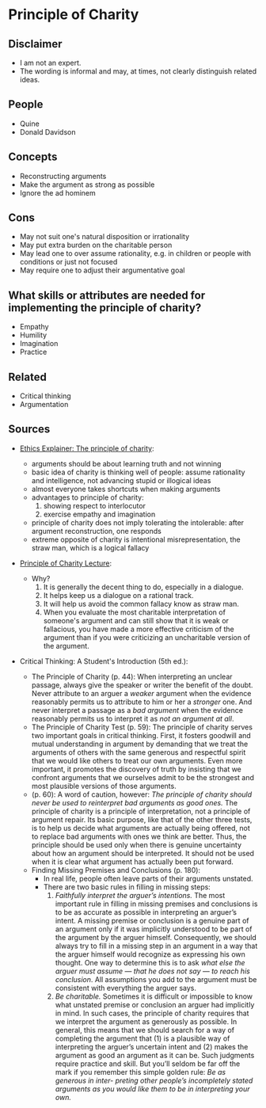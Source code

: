 # Principle of Charity

## Disclaimer

* I am not an expert.
* The wording is informal and may, at times, not clearly distinguish related
  ideas.

## People

* Quine
* Donald Davidson

## Concepts

* Reconstructing arguments
* Make the argument as strong as possible
* Ignore the ad hominem

## Cons

* May not suit one's natural disposition or irrationality
* May put extra burden on the charitable person
* May lead one to over assume rationality, e.g. in children or people with conditions or just not focused
* May require one to adjust their argumentative goal

## What skills or attributes are needed for implementing the principle of charity?

* Empathy
* Humility
* Imagination
* Practice

## Related

* Critical thinking
* Argumentation

## Sources

* [Ethics Explainer: The principle of charity][ethic-explainer]:
  - arguments should be about learning truth and not winning
  - basic idea of charity is thinking well of people: assume rationality and
    intelligence, not advancing stupid or illogical ideas
  - almost everyone takes shortcuts when making arguments
  - advantages to principle of charity:
    1. showing respect to interlocutor
    2. exercise empathy and imagination
  - principle of charity does not imply tolerating the intolerable: after
    argument reconstruction, one responds
  - extreme opposite of charity is intentional misrepresentation, the straw man,
    which is a logical fallacy

* [Principle of Charity Lecture][charity-lecture]:
  - Why?
    1. It is generally the decent thing to do, especially in a dialogue.
    2. It helps keep us a dialogue on a rational track.
    3. It will help us avoid the common fallacy know as straw man.
    4. When you evaluate the most charitable interpretation of someone's
       argument and can still show that it is weak or fallacious, you have made
       a more effective criticism of the argument than if you were criticizing
       an uncharitable version of the argument.

* Critical Thinking: A Student's Introduction (5th ed.):
  - The Principle of Charity (p. 44): When interpreting an unclear passage,
    always give the speaker or writer the benefit of the doubt. Never attribute
    to an arguer a _weaker_ argument when the evidence reasonably permits us to
    attribute to him or her a _stronger_ one. And never interpret a passage as a
    _bad argument_ when the evidence reasonably permits us to interpret it as
    _not an argument at all_.
  - The Principle of Charity Test (p. 59): The principle of charity serves two
    important goals in critical thinking. First, it fosters goodwill and mutual
    understanding in argument by demanding that we treat the arguments of others
    with the same generous and respectful spirit that we would like others to
    treat our own arguments. Even more important, it promotes the discovery of
    truth by insisting that we confront arguments that we ourselves admit to be
    the strongest and most plausible versions of those arguments.
  - (p. 60): A word of caution, however: _The principle of charity should never
    be used to reinterpret bad arguments as good ones._ The principle of charity
    is a principle of interpretation, not a principle of argument repair. Its
    basic purpose, like that of the other three tests, is to help us decide what
    arguments are actually being offered, not to replace bad arguments with ones
    we think are better. Thus, the principle should be used only when there is
    genuine uncertainty about how an argument should be interpreted. It should
    not be used when it is clear what argument has actually been put forward.
  - Finding Missing Premises and Conclusions (p. 180):
    - In real life, people often leave parts of their arguments unstated.
    - There are two basic rules in filling in missing steps:
      1. _Faithfully interpret the arguer’s intentions._ The most important rule
         in filling in missing premises and conclusions is to be as accurate as
         possible in interpreting an arguer’s intent. A missing premise or
         conclusion is a genuine part of an argument only if it was implicitly
         understood to be part of the argument by the arguer himself.
         Consequently, we should always try to fill in a missing step in an
         argument in a way that the arguer himself would recognize as expressing
         his own thought. One way to determine this is to ask _what else the
         arguer must assume — that he does not say — to reach his conclusion_.
         All assumptions you add to the argument must be consistent with
         everything the arguer says.
      2. _Be charitable._ Sometimes it is difficult or impossible to know what
         unstated premise or conclusion an arguer had implicitly in mind. In
         such cases, the principle of charity requires that we interpret the
         argument as generously as possible. In general, this means that we
         should search for a way of completing the argument that (1) is a
         plausible way of interpreting the arguer’s uncertain intent and (2)
         makes the argument as good an argument as it can be. Such judgments
         require practice and skill. But you’ll seldom be far off the mark if
         you remember this simple golden rule: _Be as generous in inter- preting
         other people’s incompletely stated arguments as you would like them to
         be in interpreting your own._

[ethic-explainer]: https://ethics.org.au/ethics-explainer-the-principle-of-charity/
[charity-lecture]: https://www.youtube.com/watch?v=Fyr67vd4VH8
